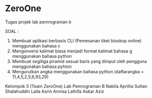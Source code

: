 # ZeroOne
Tugas projek lab pemrograman b

SOAL :
1. Membuat aplikasi berbasis CLI (Pemesanan tiket bioskop online) menggunakan bahasa c
2. Mengonversi kalimat biasa menjadi format kalimat bahasa g menggunakan bahasa python
3. Membuat segitiga piramid sesuai baris yang diinput oleh pengguna menggunakan bahasa pyhton
4. Mengurutkan angka menggunakan bahasa python (daftarangka = 11,4,5,2,5,6,93,29)

Kelompok 5 (Team ZeroOne) Lab Pemrograman B
Nabila Aprillia
Sultan Shalahuddin
Laila Asrin
Annisa Lathifa
Askar Aziz
